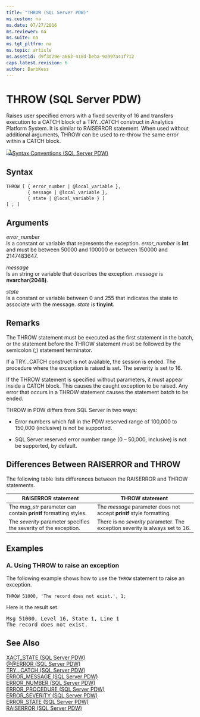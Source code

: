 ```yaml
---
title: "THROW (SQL Server PDW)"
ms.custom: na
ms.date: 07/27/2016
ms.reviewer: na
ms.suite: na
ms.tgt_pltfrm: na
ms.topic: article
ms.assetid: d9f3d29e-a663-418d-beba-9a997a41f712
caps.latest.revision: 6
author: BarbKess
---
```

# THROW (SQL Server PDW)
Raises user specified errors with a fixed severity of 16 and transfers execution to a CATCH block of a TRY…CATCH construct in Analytics Platform System. It is similar to RAISERROR statement. When used without additional arguments, THROW can be used to re-throw the same error within a CATCH block.  
  
![Topic link icon](../../mpp/sqlpdw/media/Topic_Link.gif "Topic_Link")[Syntax Conventions &#40;SQL Server PDW&#41;](../../mpp/sqlpdw/syntax-conventions-sql-server-pdw.md)  
  
## Syntax  
  
```  
THROW [ { error_number | @local_variable },  
        { message | @local_variable },  
        { state | @local_variable } ]   
[ ; ]  
```  
  
## Arguments  
*error_number*  
Is a constant or variable that represents the exception. *error_number* is **int** and must be between 50000 and 100000 or between 150000 and 2147483647.  
  
*message*  
Is an string or variable that describes the exception. *message* is **nvarchar(2048)**.  
  
*state*  
Is a constant or variable between 0 and 255 that indicates the state to associate with the message. *state* is **tinyint**.  
  
## Remarks  
The THROW statement must be executed as the first statement in the batch, or the statement before the THROW statement must be followed by the semicolon (;) statement terminator.  
  
If a TRY…CATCH construct is not available, the session is ended. The procedure where the exception is raised is set. The severity is set to 16.  
  
If the THROW statement is specified without parameters, it must appear inside a CATCH block. This causes the caught exception to be raised. Any error that occurs in a THROW statement causes the statement batch to be ended.  
  
THROW in PDW differs from SQL Server in two ways:  
  
-   Error numbers which fall in the PDW reserved range of 100,000 to 150,000 (inclusive) is not be supported.  
  
-   SQL Server reserved error number range (0 – 50,000, inclusive) is not be supported, by default.  
  
## Differences Between RAISERROR and THROW  
The following table lists differences between the RAISERROR and THROW statements.  
  
|RAISERROR statement|THROW statement|  
|-----------------------|-------------------|  
|The *msg_str* parameter can contain **printf** formatting styles.|The *message* parameter does not accept **printf** style formatting.|  
|The *severity* parameter specifies the severity of the exception.|There is no *severity* parameter. The exception severity is always set to 16.|  
  
## Examples  
  
### A. Using THROW to raise an exception  
The following example shows how to use the `THROW` statement to raise an exception.  
  
```Transact-SQL  
THROW 51000, 'The record does not exist.', 1;  
```  
  
Here is the result set.  
  
<pre>Msg 51000, Level 16, State 1, Line 1  
The record does not exist.</pre>  
  
## See Also  
[XACT_STATE &#40;SQL Server PDW&#41;](../../mpp/sqlpdw/xact-state-sql-server-pdw.md)  
[@@ERROR &#40;SQL Server PDW&#41;](../../mpp/sqlpdw/error-sql-server-pdw.md)  
[TRY...CATCH &#40;SQL Server PDW&#41;](../../mpp/sqlpdw/try-catch-sql-server-pdw.md)  
[ERROR_MESSAGE &#40;SQL Server PDW&#41;](../../mpp/sqlpdw/error-message-sql-server-pdw.md)  
[ERROR_NUMBER &#40;SQL Server PDW&#41;](../../mpp/sqlpdw/error-number-sql-server-pdw.md)  
[ERROR_PROCEDURE &#40;SQL Server PDW&#41;](../../mpp/sqlpdw/error-procedure-sql-server-pdw.md)  
[ERROR_SEVERITY &#40;SQL Server PDW&#41;](../../mpp/sqlpdw/error-severity-sql-server-pdw.md)  
[ERROR_STATE &#40;SQL Server PDW&#41;](../../mpp/sqlpdw/error-state-sql-server-pdw.md)  
[RAISERROR &#40;SQL Server PDW&#41;](../../mpp/sqlpdw/raiserror-sql-server-pdw.md)  
  
